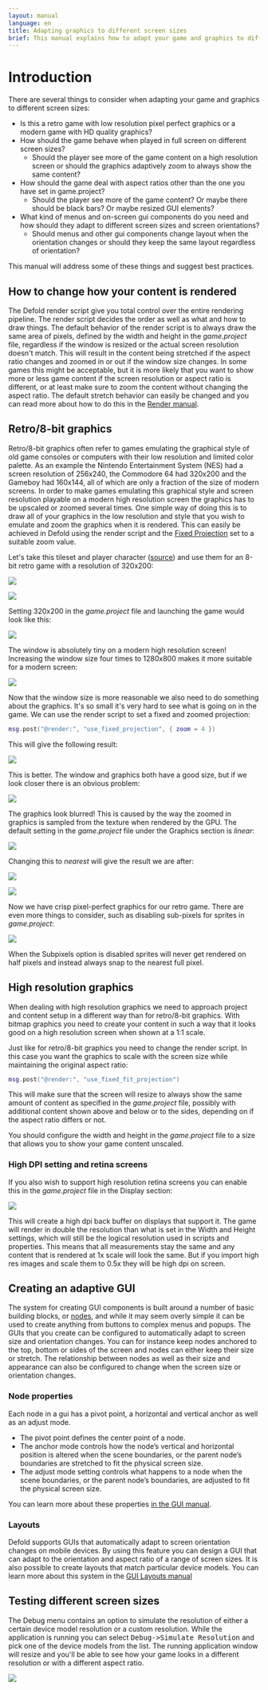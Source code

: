 ```yaml
---
layout: manual
language: en
title: Adapting graphics to different screen sizes
brief: This manual explains how to adapt your game and graphics to different screen sizes.
---
```


# Introduction

There are several things to consider when adapting your game and graphics to different screen sizes:

* Is this a retro game with low resolution pixel perfect graphics or a modern game with HD quality graphics?
* How should the game behave when played in full screen on different screen sizes?
  * Should the player see more of the game content on a high resolution screen or should the graphics adaptively zoom to always show the same content?
* How should the game deal with aspect ratios other than the one you have set in game.project?
  * Should the player see more of the game content? Or maybe there should be black bars? Or maybe resized GUI elements?
* What kind of menus and on-screen gui components do you need and how should they adapt to different screen sizes and screen orientations?
  * Should menus and other gui components change layout when the orientation changes or should they keep the same layout regardless of orientation?

This manual will address some of these things and suggest best practices.


## How to change how your content is rendered

The Defold render script give you total control over the entire rendering pipeline. The render script decides the order as well as what and how to draw things. The default behavior of the render script is to always draw the same area of pixels, defined by the width and height in the *game.project* file, regardless if the window is resized or the actual screen resolution doesn't match. This will result in the content being stretched if the aspect ratio changes and zoomed in or out if the window size changes. In some games this might be acceptable, but it is more likely that you want to show more or less game content if the screen resolution or aspect ratio is different, or at least make sure to zoom the content without changing the aspect ratio. The default stretch behavior can easily be changed and you can read more about how to do this in the [Render manual](https://www.defold.com/manuals/render/#default-view-projection).


## Retro/8-bit graphics

Retro/8-bit graphics often refer to games emulating the graphical style of old game consoles or computers with their low resolution and limited color palette. As an example the Nintendo Entertainment System (NES) had a screen resolution of 256x240, the Commodore 64 had 320x200 and the Gameboy had 160x144, all of which are only a fraction of the size of modern screens. In order to make games emulating this graphical style and screen resolution playable on a modern high resolution screen the graphics has to be upscaled or zoomed several times. One simple way of doing this is to draw all of your graphics in the low resolution and style that you wish to emulate and zoom the graphics when it is rendered. This can easily be achieved in Defold using the render script and the [Fixed Projection](/manuals/render/#fixed-projection) set to a suitable zoom value.

Let's take this tileset and player character ([source](https://ansimuz.itch.io/grotto-escape-game-art-pack)) and use them for an 8-bit retro game with a resolution of 320x200:

![](../images/screen_size/retro-player.png)

![](../images/screen_size/retro-tiles.png)

Setting 320x200 in the *game.project* file and launching the game would look like this:

![](../images/screen_size/retro-original_320x200.png)

The window is absolutely tiny on a modern high resolution screen! Increasing the window size four times to 1280x800 makes it more suitable for a modern screen:

![](../images/screen_size/retro-original_1280x800.png)

Now that the window size is more reasonable we also need to do something about the graphics. It's so small it's very hard to see what is going on in the game. We can use the render script to set a fixed and zoomed projection:

```Lua
msg.post("@render:", "use_fixed_projection", { zoom = 4 })
```

This will give the following result:

![](../images/screen_size/retro-zoomed_1280x800.png)

This is better. The window and graphics both have a good size, but if we look closer there is an obvious problem:

![](../images/screen_size/retro-zoomed_linear.png)

The graphics look blurred! This is caused by the way the zoomed in graphics is sampled from the texture when rendered by the GPU. The default setting in the *game.project* file under the Graphics section is *linear*:

![](../images/screen_size/retro-settings_linear.png)

Changing this to *nearest* will give the result we are after:

![](../images/screen_size/retro-settings_nearest.png)

![](../images/screen_size/retro-zoomed_nearest.png)

Now we have crisp pixel-perfect graphics for our retro game. There are even more things to consider, such as disabling sub-pixels for sprites in *game.project*:

![](../images/screen_size/retro-subpixels.png)

When the Subpixels option is disabled sprites will never get rendered on half pixels and instead always snap to the nearest full pixel.

## High resolution graphics

When dealing with high resolution graphics we need to approach project and content setup in a different way than for retro/8-bit graphics. With bitmap graphics you need to create your content in such a way that it looks good on a high resolution screen when shown at a 1:1 scale.

Just like for retro/8-bit graphics you need to change the render script. In this case you want the graphics to scale with the screen size while maintaining the original aspect ratio:

```Lua
msg.post("@render:", "use_fixed_fit_projection")
```

This will make sure that the screen will resize to always show the same amount of content as specified in the *game.project* file, possibly with additional content shown above and below or to the sides, depending on if the aspect ratio differs or not.

You should configure the width and height in the *game.project* file to a size that allows you to show your game content unscaled.

### High DPI setting and retina screens

If you also wish to support high resolution retina screens you can enable this in the *game.project* file in the Display section:

![](../images/screen_size/highdpi-enabled.png)

This will create a high dpi back buffer on displays that support it. The game will render in double the resolution than what is set in the Width and Height settings, which will still be the logical resolution used in scripts and properties. This means that all measurements stay the same and any content that is rendered at 1x scale will look the same. But if you import high res images and scale them to 0.5x they will be high dpi on screen.


## Creating an adaptive GUI

The system for creating GUI components is built around a number of basic building blocks, or [nodes](/manuals/gui/#node-types), and while it may seem overly simple it can be used to create anything from buttons to complex menus and popups. The GUIs that you create can be configured to automatically adapt to screen size and orientation changes. You can for instance keep nodes anchored to the top, bottom or sides of the screen and nodes can either keep their size or stretch. The relationship between nodes as well as their size and appearance can also be configured to change when the screen size or orientation changes.

### Node properties

Each node in a gui has a pivot point, a horizontal and vertical anchor as well as an adjust mode.

* The pivot point defines the center point of a node.
* The anchor mode controls how the node’s vertical and horizontal position is altered when the scene boundaries, or the parent node’s boundaries are stretched to fit the physical screen size.
* The adjust mode setting controls what happens to a node when the scene boundaries, or the parent node’s boundaries, are adjusted to fit the physical screen size.

You can learn more about these properties [in the GUI manual](/manuals/gui/#node-properties).

### Layouts

Defold supports GUIs that automatically adapt to screen orientation changes on mobile devices. By using this feature you can design a GUI that can adapt to the orientation and aspect ratio of a range of screen sizes. It is also possible to create layouts that match particular device models. You can learn more about this system in the [GUI Layouts manual](/manuals/gui-layouts/)


## Testing different screen sizes

The Debug menu contains an option to simulate the resolution of either a certain device model resolution or a custom resolution. While the application is running you can select <kbd>Debug->Simulate Resolution</kbd> and pick one of the device models from the list. The running application window will resize and you'll be able to see how your game looks in a different resolution or with a different aspect ratio.

![](../images/screen_size/simulate-resolution.png)
